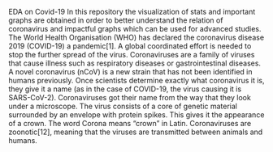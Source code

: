 EDA on Covid-19
In this repository the visualization of stats and important graphs are obtained in order to 
better understand the relation of coronavirus and impactful graphs which can be used for advanced studies.
The World Health Organisation (WHO) has declared the coronavirus disease 2019 (COVID-19) 
a pandemic[1]. A global coordinated effort is needed to stop the further spread of the virus. 
Coronaviruses are a family of viruses that cause illness such as respiratory diseases or 
gastrointestinal diseases.
A novel coronavirus (nCoV) is a new strain that has not been identified in humans previously.
Once scientists determine exactly what coronavirus it is, they give it a name (as in the case 
of COVID-19, the virus causing it is SARS-CoV-2).
Coronaviruses got their name from the way that they look under a microscope. The virus consists
of a core of genetic material surrounded by an envelope with protein spikes. This gives it the 
appearance of a crown. The word Corona means “crown” in Latin.
Coronaviruses are zoonotic[12], meaning that the viruses are transmitted between animals and humans. 

